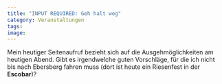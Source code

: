 ```yaml
---
title: "INPUT REQUIRED: Geh halt weg"
category: Veranstaltungen
tags: 
image: 
---
```


Mein heutiger Seitenaufruf bezieht sich auf die Ausgehmöglichkeiten am heutigen Abend. Gibt es irgendwelche guten Vorschläge, für die ich nicht bis nach Ebersberg fahren muss (dort ist heute ein Riesenfest in der **Escobar**)?